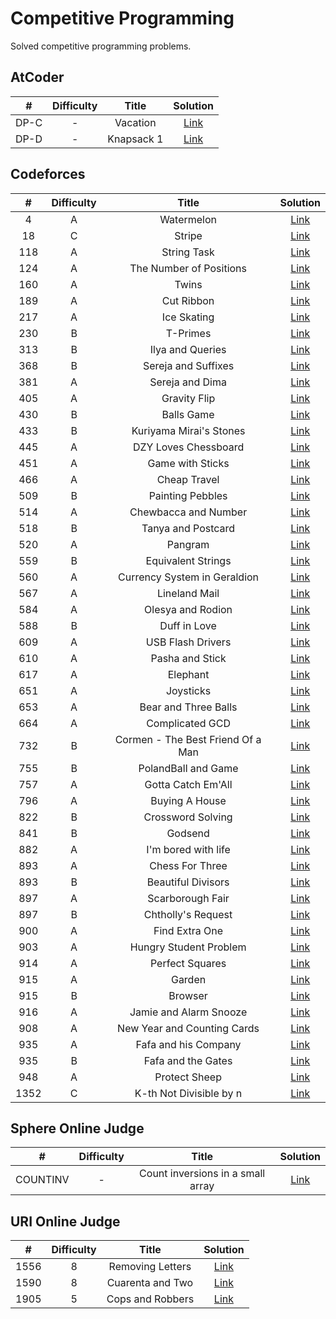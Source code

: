 # Competitive Programming

Solved competitive programming problems.

## AtCoder

| # | Difficulty | Title | Solution |
| :--: | :--: | :--: | :--: |
| DP-C | - | Vacation | [Link](AtCoder/DP-C.py) |
| DP-D | - | Knapsack 1 | [Link](AtCoder/DP-D.py) |

## Codeforces

| # | Difficulty | Title | Solution |
| :--: | :--: | :--: | :--: |
| 4 | A | Watermelon | [Link](Codeforces/4A.py) |
| 18 | C | Stripe | [Link](Codeforces/18C.py) |
| 118 | A | String Task | [Link](Codeforces/118A.py) |
| 124 | A | The Number of Positions | [Link](Codeforces/124A.py) |
| 160 | A | Twins | [Link](Codeforces/160A.py) |
| 189 | A | Cut Ribbon | [Link](Codeforces/189A.py) |
| 217 | A | Ice Skating | [Link](Codeforces/217A.py) |
| 230 | B | T-Primes | [Link](Codeforces/230B.py) |
| 313 | B | Ilya and Queries | [Link](Codeforces/313B.py) |
| 368 | B | Sereja and Suffixes | [Link](Codeforces/368B.py) |
| 381 | A | Sereja and Dima | [Link](Codeforces/381A.py) |
| 405 | A | Gravity Flip | [Link](Codeforces/405A.py) |
| 430 | B | Balls Game | [Link](Codeforces/430B.py) |
| 433 | B | Kuriyama Mirai's Stones | [Link](Codeforces/433B.py) |
| 445 | A | DZY Loves Chessboard | [Link](Codeforces/445A.py) |
| 451 | A | Game with Sticks | [Link](Codeforces/451A.py) |
| 466 | A | Cheap Travel | [Link](Codeforces/466A.py) |
| 509 | B | Painting Pebbles | [Link](Codeforces/509B.py) |
| 514 | A | Chewbacca and Number | [Link](Codeforces/514A.py) |
| 518 | B | Tanya and Postcard | [Link](Codeforces/518B.py) |
| 520 | A | Pangram | [Link](Codeforces/520A.py) |
| 559 | B | Equivalent Strings | [Link](Codeforces/559B.py) |
| 560 | A | Currency System in Geraldion | [Link](Codeforces/560A.py) |
| 567 | A | Lineland Mail | [Link](Codeforces/567A.py) |
| 584 | A | Olesya and Rodion | [Link](Codeforces/584A.py) |
| 588 | B | Duff in Love | [Link](Codeforces/588B.py) |
| 609 | A | USB Flash Drivers | [Link](Codeforces/609A.py) |
| 610 | A | Pasha and Stick | [Link](Codeforces/610A.py) |
| 617 | A | Elephant | [Link](Codeforces/617A.py) |
| 651 | A | Joysticks | [Link](Codeforces/651A.py) |
| 653 | A | Bear and Three Balls | [Link](Codeforces/653A.py) |
| 664 | A | Complicated GCD | [Link](Codeforces/664A.py) |
| 732 | B | Cormen - The Best Friend Of a Man | [Link](Codeforces/732B.py) |
| 755 | B | PolandBall and Game | [Link](Codeforces/755B.py) |
| 757 | A | Gotta Catch Em'All | [Link](Codeforces/757A.py) |
| 796 | A | Buying A House | [Link](Codeforces/796A.py) |
| 822 | B | Crossword Solving | [Link](Codeforces/822B.py) |
| 841 | B | Godsend | [Link](Codeforces/841B.py) |
| 882 | A | I'm bored with life | [Link](Codeforces/882A.py) |
| 893 | A | Chess For Three | [Link](Codeforces/893A.py) |
| 893 | B | Beautiful Divisors | [Link](Codeforces/893B.py) |
| 897 | A | Scarborough Fair | [Link](Codeforces/897A.py) |
| 897 | B | Chtholly's Request | [Link](Codeforces/897B.py) |
| 900 | A | Find Extra One | [Link](Codeforces/900A.py) |
| 903 | A | Hungry Student Problem | [Link](Codeforces/903A.py) |
| 914 | A | Perfect Squares | [Link](Codeforces/914A.py) |
| 915 | A | Garden | [Link](Codeforces/915A.py) |
| 915 | B | Browser | [Link](Codeforces/915B.py) |
| 916 | A | Jamie and Alarm Snooze | [Link](Codeforces/916A.py) |
| 908 | A | New Year and Counting Cards | [Link](Codeforces/908A.py) |
| 935 | A | Fafa and his Company | [Link](Codeforces/935A.py) |
| 935 | B | Fafa and the Gates | [Link](Codeforces/935B.py) |
| 948 | A | Protect Sheep | [Link](Codeforces/948A.py) |
| 1352 | C | K-th Not Divisible by n | [Link](Codeforces/1352C.py) |

## Sphere Online Judge

| # | Difficulty | Title | Solution |
| :--: | :--: | :--: | :--: |
| COUNTINV | - | Count inversions in a small array | [Link](SPOJ/COUNTINV.py) |

## URI Online Judge

| # | Difficulty | Title | Solution |
| :--: | :--: | :--: | :--: |
| 1556 | 8 | Removing Letters | [Link](URI/1556.py) |
| 1590 | 8 | Cuarenta and Two | [Link](URI/1590.py) |
| 1905 | 5 | Cops and Robbers | [Link](URI/1905.py) |

